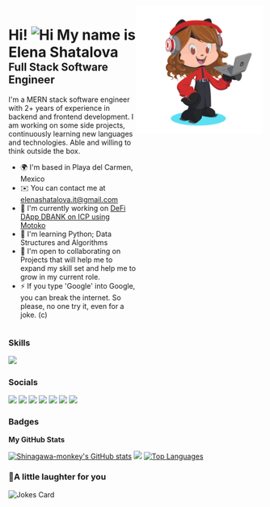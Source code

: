 <div style="display: flex; flex-direction: row">
  <div style="flex: 1;">
    <h1 style="margin-bottom: 0;">Hi! <img src="https://user-images.githubusercontent.com/18350557/176309783-0785949b-9127-417c-8b55-ab5a4333674e.gif" alt="Hi" /> My name is Elena Shatalova</h1>
    <h2 style="margin-top: 0;">Full Stack Software Engineer</h2>
    <p>I'm a MERN stack software engineer with 2+ years of experience in backend and frontend development. I am working on some side projects, continuously learning new languages and technologies. Able and willing to think outside the box.</p>
    <ul>
      <li>🌍 I'm based in Playa del Carmen, Mexico</li>
      <li>✉️ You can contact me at <a href="mailto:elenashatalova.it@gmail.com">elenashatalova.it@gmail.com</a></li>
      <li>🚀 I'm currently working on <a href="https://khnm5-qiaaa-aaaap-aam6a-cai.ic0.app/">DeFi DApp DBANK on ICP using Motoko</a></li>
      <li>🧠 I'm learning Python; Data Structures and Algorithms</li>
      <li>🤝 I'm open to collaborating on Projects that will help me to expand my skill set and help me to grow in my current role.</li>
      <li>⚡ If you type 'Google' into Google, you can break the internet. So please, no one try it, even for a joke. (c)</li>
    </ul>
  </div>
  <div style="flex: 1;">
    <img src="https://github.com/Shinagawa-monkey/Shinagawa-monkey/blob/main/octocat.png" width="256" />
  </div>
</div>

### Skills

<p align="left">
  <a href="https://skillicons.dev">
    <img src="https://skillicons.dev/icons?i=js,php,ruby,git,html,css,jquery,react,redux,webpack,babel,vite,bootstrap,sass,nodejs,express,mongo,mysql,postgres,firebase,heroku,figma,pug,svg,bash,powershell,postman&perline=9" />
  </a>
</p>

### Socials

<p align="left"> 
  <a href="https://www.codepen.io/shinagawa-monkey" target="_blank" rel="noreferrer"><img src="https://skillicons.dev/icons?i=codepen" /></a> 
  <a href="https://www.dev.to//shinagawamonkey" target="_blank" rel="noreferrer"><img src="https://skillicons.dev/icons?i=devto" /></a>
  <a href="https://discord.com/users/shinagawaMonkey#9910" target="_blank" rel="noreferrer"><img src="https://skillicons.dev/icons?i=discord" /></a> 
  <a href="https://www.github.com/Shinagawa-monkey" target="_blank" rel="noreferrer"><img src="https://skillicons.dev/icons?i=github" /></a> 
  <a href="https://www.linkedin.com/in/elena-shatalova/" target="_blank" rel="noreferrer"><img src="https://skillicons.dev/icons?i=linkedin" /></a> 
  <a href="https://www.stackoverflow.com/users/18683797/shinagawamonkey" target="_blank" rel="noreferrer"><img src="https://skillicons.dev/icons?i=stackoverflow" /></a> 
  <a href="https://www.twitter.com/sudoCyberMonkey" target="_blank" rel="noreferrer"><img src="https://skillicons.dev/icons?i=twitter" /></a>
</p>

### Badges

<b>My GitHub Stats</b>

<a href="http://www.github.com/Shinagawa-monkey"><img src="https://github-readme-stats.vercel.app/api?username=Shinagawa-monkey&show_icons=true&hide=&count_private=true&title_color=0891b2&text_color=ffffff&icon_color=0891b2&bg_color=1c1917&hide_border=true&show_icons=true" alt="Shinagawa-monkey's GitHub stats" /></a>
<a href="http://www.github.com/Shinagawa-monkey"><img src="https://github-readme-streak-stats.herokuapp.com/?user=Shinagawa-monkey&stroke=ffffff&background=1c1917&ring=0891b2&fire=0891b2&currStreakNum=ffffff&currStreakLabel=0891b2&sideNums=ffffff&sideLabels=ffffff&dates=ffffff&hide_border=true" /></a>
<a href="https://github.com/Shinagawa-monkey"><img src="https://github-readme-stats.vercel.app/api/top-langs/?username=Shinagawa-monkey&langs_count=10&title_color=0891b2&text_color=ffffff&icon_color=0891b2&bg_color=1c1917&hide_border=true&locale=en&custom_title=Top%20%Languages" alt="Top Languages" /></a>

### 🙊A little laughter for you
<img src="https://readme-jokes.vercel.app/api?hideBorder&bgColor=%231c1917&qColor=%230b7e99&aColor=%23ffffff" alt="Jokes Card" />
